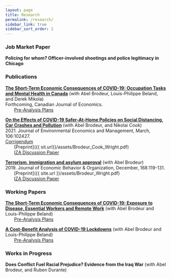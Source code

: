 ```yaml
---
layout: page
title: Research
permalink: /research/
sidebar_link: true
sidebar_sort_order: 2
---
```

### Job Market Paper  
**Policing for whom? Officer-involved shootings and police legitimacy in Chicago**  


### Publications
[**The Short-Term Economic Consequences of COVID-19: Occupation Tasks and Mental Health in Canada**](http://ftp.iza.org/dp13254.pdf) (with Abel Brodeur, Louis-Philippe Beland, and Derek Mikola)  
Forthcoming, Canadian Journal of Economics.  
&nbsp;&nbsp;&nbsp;&nbsp;&nbsp;&nbsp; [Pre-Analysis Plans](https://osf.io/7gujs/)  

[**On the Effects of COVID-19 Safer-At-Home Policies on Social Distancing, Car Crashes and Pollution**](https://www.sciencedirect.com/science/article/pii/S0095069621000103) (with Abel Brodeur, and Nikolai Cook)  
2021\. Journal of Environmental Economics and Management, March, 106:102427.  
[Corrigendum]({{site.url}}/assets/JEEM_Corrigendum.pdf)  
&nbsp;&nbsp;&nbsp;&nbsp;&nbsp;&nbsp; [Preprint]({{ sit.url}}/assets/Brodeur_Cook_Wright.pdf)  
&nbsp;&nbsp;&nbsp;&nbsp;&nbsp;&nbsp; [IZA Discussion Paper](http://ftp.iza.org/dp13255.pdf)  

[**Terrorism, immigration and asylum approval**](https://www.sciencedirect.com/science/article/pii/S0167268119303099) (with Abel Brodeur)  
2019\. Journal of Economic Behavior & Organization, December, 168:119-131.  
&nbsp;&nbsp;&nbsp;&nbsp;&nbsp;&nbsp; [Preprint]({{ site.url }}/assets/Brodeur_Wright.pdf)  
&nbsp;&nbsp;&nbsp;&nbsp;&nbsp;&nbsp; [IZA Discussion Paper](http://ftp.iza.org/dp12635.pdf)  

### Working Papers
[**The Short-Term Economic Consequences of COVID-19: Exposure to Disease, Essential Workers and Remote Work**](http://ftp.iza.org/dp13159.pdf) (with Abel Brodeur and Louis-Philippe Beland)  
&nbsp;&nbsp;&nbsp;&nbsp;&nbsp;&nbsp; [Pre-Analysis Plans](https://osf.io/c28t5/)  

[**A Cost-Benefit Analysis of COVID-19 Lockdowns**](http://ftp.iza.org/dp13282.pdf) (with Abel Brodeur and Louis-Philippe Beland)  
&nbsp;&nbsp;&nbsp;&nbsp;&nbsp;&nbsp; [Pre-Analysis Plans](https://osf.io/c28t5/)  


### Works in Progress
**Does Conflict Fuel Racial Prejudice? Evidence from the Iraq War** (with Abel Brodeur, and Ruben Durante)  
